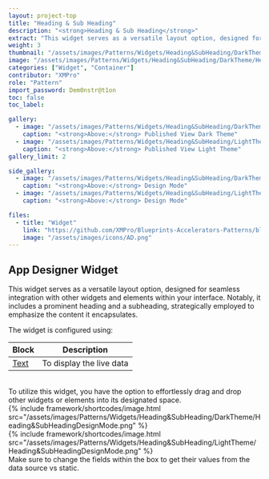 ```yaml
---
layout: project-top
title: "Heading & Sub Heading"
description: "<strong>Heading & Sub Heading</strong>"
extract: "This widget serves as a versatile layout option, designed for seamless integration with other widgets and elements within your interface."
weight: 3
thumbnail: "/assets/images/Patterns/Widgets/Heading&SubHeading/DarkTheme/Heading&SubHeadingPublishedMode.png"
image: "/assets/images/Patterns/Widgets/Heading&SubHeading/DarkTheme/Heading&SubHeadingPublishedMode.png"
categories: ["Widget", "Container"]
contributor: "XMPro"
role: "Pattern"
import_password: Dem0nstr@t1on
toc: false
toc_label: 

gallery:
  - image: "/assets/images/Patterns/Widgets/Heading&SubHeading/DarkTheme/Heading&SubHeadingPublishedMode.png"
    caption: "<strong>Above:</strong> Published View Dark Theme"
  - image: "/assets/images/Patterns/Widgets/Heading&SubHeading/LightTheme/Heading&SubHeadingPublishedMode.png"
    caption: "<strong>Above:</strong> Published View Light Theme"
gallery_limit: 2

side_gallery:
  - image: "/assets/images/Patterns/Widgets/Heading&SubHeading/DarkTheme/Heading&SubHeadingDesignMode.png"
    caption: "<strong>Above:</strong> Design Mode"  
  - image: "/assets/images/Patterns/Widgets/Heading&SubHeading/LightTheme/Heading&SubHeadingDesignMode.png"
    caption: "<strong>Above:</strong> Design Mode" 

files:
  - title: "Widget"
    link: "https://github.com/XMPro/Blueprints-Accelerators-Patterns/blob/master/Patterns/Widgets/Content%20with%20Overall%20Indicator.xwid"
    image: "/assets/images/icons/AD.png"
---
```


## App Designer Widget
This widget serves as a versatile layout option, designed for seamless integration with other widgets and elements within your interface. Notably, it includes a prominent heading and a subheading, strategically employed to emphasize the content it encapsulates.

The widget is configured using: 

| Block                                  | Description                                                  |
| -------------------------------------- | ------------------------------------------------------------ |
| [Text](https://documentation.xmpro.com/blocks-toolbox/basic/text) | To display the live data |

<br />
To utilize this widget, you have the option to effortlessly drag and drop other widgets or elements into its designated space.
<div class="inline_image">{% include framework/shortcodes/image.html src="/assets/images/Patterns/Widgets/Heading&SubHeading/DarkTheme/Heading&SubHeadingDesignMode.png" %}</div>
<div class="inline_image">{% include framework/shortcodes/image.html src="/assets/images/Patterns/Widgets/Heading&SubHeading/LightTheme/Heading&SubHeadingDesignMode.png" %}</div>
Make sure to change the fields within the box to get their values from the data source vs static.
